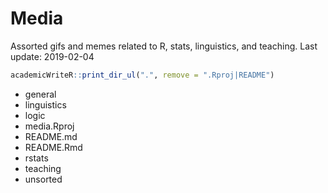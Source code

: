 
Media
=====

Assorted gifs and memes related to R, stats, linguistics, and teaching.
Last update: 2019-02-04

``` r
academicWriteR::print_dir_ul(".", remove = ".Rproj|README")
```

-   general
-   linguistics
-   logic
-   media.Rproj
-   README.md
-   README.Rmd
-   rstats
-   teaching
-   unsorted
